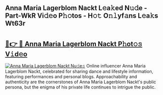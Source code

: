 ## Anna Maria Lagerblom Nackt L𝚎a𝚔ed N𝚞𝚍e - Part-WkR Vi𝚍𝚎o P𝚑𝚘tos - H𝚘𝚝 O𝚗𝚕yf𝚊ns L𝚎a𝚔s Wt63r

# <h2><a href="http://kf1nqbo.oniu.top/?m=Anna+Maria+Lagerblom+Nackt">🔗👉 🔴 Anna Maria Lagerblom Nackt P𝚑ot𝚘𝚜 V𝚒d𝚎o</a></h2>

[![Anna Maria Lagerblom Nackt Nu𝚍e𝚜](https://i.imgur.com/0qMVB7G.gif)](http://kf1nqbo.oniu.top/?m=Anna+Maria+Lagerblom+Nackt)
Online influencer Anna Maria Lagerblom Nackt, celebrated for sharing dance and lifestyle information, featuring performances and personal blogs. Approachability and authenticity are the cornerstones of Anna Maria Lagerblom Nackt's public persona, but the enigma of his private life continues to intrigue the public.  
